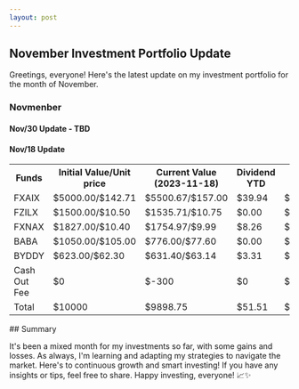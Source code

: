```yaml
---
layout: post
---
```


## November Investment Portfolio Update

Greetings, everyone! Here's the latest update on my investment portfolio for the month of November.


### Novmenber

#### Nov/30 Update - TBD
#### Nov/18 Update
 
<table style="width:100%">
  <tr>
    <th> Funds </th>
    <th> Initial Value/Unit price </th>
    <th> Current Value (2023-11-18) </th>
    <th> Dividend YTD </th>
    <th> Gain </th>
  </tr>
  <tr>
    <td> FXAIX </td>
    <td> $5000.00/$142.71 </td>
    <td> $5500.67/$157.00 </td>
    <td> $39.94 </td>
    <td> $540.61 </td>
  </tr>
  <tr>
    <td> FZILX </td>
    <td> $1500.00/$10.50 </td>
    <td> $1535.71/$10.75 </td>
    <td> $0.00 </td>
    <td> $35.71 </td>
  </tr>
  <tr>
    <td> FXNAX </td>
    <td> $1827.00/$10.40 </td>
    <td> $1754.97/$9.99 </td>
    <td> $8.26 </td>
    <td> $-63.77 </td>
  </tr>
  <tr>
    <td> BABA </td>
    <td> $1050.00/$105.00 </td>
    <td> $776.00/$77.60 </td>
    <td> $0.00 </td>
    <td> $-274.00 </td>
  </tr>
  <tr>
    <td> BYDDY </td>
    <td> $623.00/$62.30 </td>
    <td> $631.40/$63.14 </td>
    <td> $3.31 </td>
    <td> $11.71 </td>
  </tr>
  <tr>
    <td> Cash Out Fee </td>
    <td> $0 </td>
    <td> $-300 </td>
    <td> $0 </td>
    <td> $-300 </td>
  </tr>
  <tr>
    <td> Total </td>
    <td> $10000 </td>
    <td> $9898.75 </td>
    <td> $51.51 </td>
    <td> $-401.25 </td>
  </tr>
</table>
## Summary

It's been a mixed month for my investments so far, with some gains and losses. As always, I'm learning and adapting my strategies to navigate the market. Here's to continuous growth and smart investing! If you have any insights or tips, feel free to share. Happy investing, everyone! 📈✨


 


